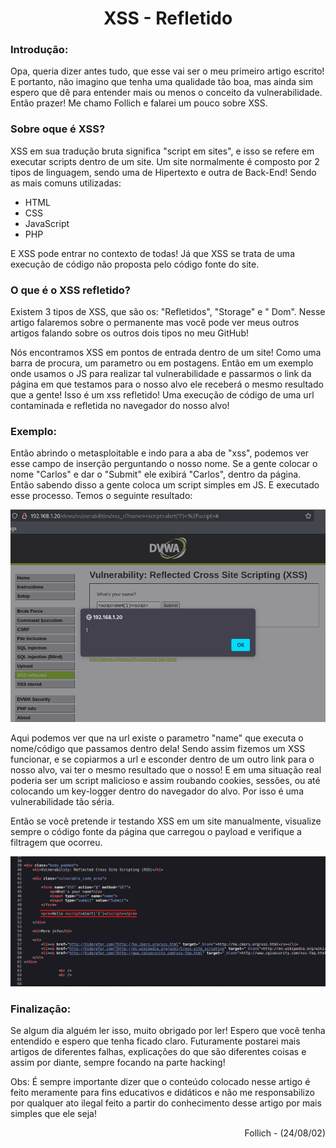 <h1 align="center">XSS - Refletido</h1>

### Introdução:

Opa, queria dizer antes tudo, que esse vai ser o meu primeiro artigo escrito! E portanto, não imagino que tenha uma qualidade tão boa, mas ainda sim espero que dê para entender mais ou menos o conceito da vulnerabilidade. Então prazer! Me chamo Follich e falarei um pouco sobre XSS.


### Sobre oque é XSS?

XSS em sua tradução bruta significa "script em sites",  e isso se refere em executar scripts dentro de um site. Um site normalmente é composto por 2 tipos de linguagem, sendo uma de Hipertexto e outra de Back-End! Sendo as mais comuns utilizadas:

- HTML
- CSS
- JavaScript
- PHP

E XSS pode entrar no contexto de todas! Já que XSS se trata de uma execução de código não proposta pelo código fonte do site.

### O que é o XSS refletido?

Existem 3 tipos de XSS, que são os: "Refletidos", "Storage" e " Dom". Nesse artigo falaremos sobre o permanente mas você pode ver meus outros artigos falando sobre os outros dois tipos no meu GitHub!

Nós encontramos XSS em pontos de entrada dentro de um site! Como uma barra de procura, um parametro ou em postagens. Então em um exemplo onde usamos o JS para realizar tal vulnerabilidade e passarmos o link da página em que testamos para o nosso alvo ele receberá o mesmo resultado que a gente! Isso é um xss refletido! Uma execução de código de uma url contaminada e refletida no navegador do nosso alvo!

### Exemplo:

Então abrindo o metasploitable e indo para a aba de "xss", podemos ver esse campo de inserção perguntando o nosso nome. Se a gente colocar o nome "Carlos" e dar o "Submit" ele exibirá "Carlos", dentro da página. Então sabendo disso a gente coloca um script simples em JS. E executado esse processo. Temos o seguinte resultado:

![ex-01.png](../0%20-%20Imagens/XSS%20-%20Refletido/ex-01.png)

Aqui podemos ver que na url existe o parametro "name" que executa o nome/código que passamos dentro dela! Sendo assim fizemos um XSS funcionar, e se copiarmos a url e esconder dentro de um outro link para o nosso alvo, vai ter o mesmo resultado que o nosso! E em uma situação real poderia ser um script malicioso e assim roubando cookies, sessões, ou até colocando um key-logger dentro do navegador do alvo. Por isso é uma vulnerabilidade tão séria.

Então se você pretende ir testando XSS em um site manualmente, visualize sempre o código fonte da página que carregou o payload e verifique a filtragem que ocorreu.

![ex-02.png](../0%20-%20Imagens/XSS%20-%20Refletido/ex-02.png)

### Finalização:

Se algum dia alguém ler isso, muito obrigado por ler! Espero que você tenha entendido e espero que tenha ficado claro. Futuramente postarei mais artigos de diferentes falhas, explicações do que são diferentes coisas e assim por diante, sempre focando na parte hacking!

Obs: É sempre importante dizer que o conteúdo colocado nesse artigo é feito meramente para fins educativos e didáticos e não me responsabilizo por qualquer ato ilegal feito a partir do conhecimento desse artigo por mais simples que ele seja!

<p align="right">Follich - (24/08/02)</p>